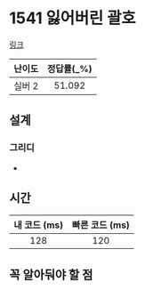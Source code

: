 # 1541 잃어버린 괄호

[링크](https://www.acmicpc.net/problem/1541)

| 난이도  | 정답률(\_%) |
|:----:|:--------:|
| 실버 2 |     51.092     |

## 설계

### 그리디
- 

## 시간

| 내 코드 (ms) | 빠른 코드 (ms) |
|:---------:|:----------:|
|    128    |    120     |

## 꼭 알아둬야 할 점

